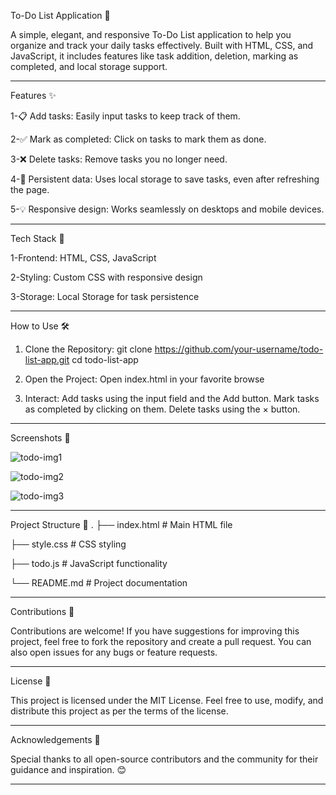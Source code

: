 To-Do List Application 📝

A simple, elegant, and responsive To-Do List application to help you organize and track your daily tasks effectively. Built with HTML, CSS, and JavaScript, it includes features like task addition, deletion, marking as completed, and local storage support.


---------------------------------------------------------------------------------------------------------------------------------------------------------------
Features ✨

1-📋 Add tasks: Easily input tasks to keep track of them.

2-✅ Mark as completed: Click on tasks to mark them as done.

3-❌ Delete tasks: Remove tasks you no longer need.

4-💾 Persistent data: Uses local storage to save tasks, even after refreshing the page.

5-💡 Responsive design: Works seamlessly on desktops and mobile devices.

----------------------------------------------------------------------------------------------------------------------------------------------------------------

Tech Stack 🔧

1-Frontend: HTML, CSS, JavaScript

2-Styling: Custom CSS with responsive design

3-Storage: Local Storage for task persistence

----------------------------------------------------------------------------------------------------------------------------------------------------------------

How to Use 🛠️

1. Clone the Repository:
   git clone https://github.com/your-username/todo-list-app.git
   cd todo-list-app
   
3. Open the Project:
   Open index.html in your favorite browse
   
5.  Interact:
    Add tasks using the input field and the Add button.
    Mark tasks as completed by clicking on them.
    Delete tasks using the × button.

----------------------------------------------------------------------------------------------------------------------------------------------------------------
Screenshots 📸

![todo-img1](https://github.com/user-attachments/assets/7de357ed-0bf4-4d5b-8c54-cc8fdd788b5a)


![todo-img2](https://github.com/user-attachments/assets/296af6cc-a97d-4a6f-88b1-c9fa69402162)


![todo-img3](https://github.com/user-attachments/assets/f0027969-7339-44ae-9b2c-aa3570b09978)

----------------------------------------------------------------------------------------------------------------------------------------------------------------

Project Structure 📂
.
├── index.html         # Main HTML file

├── style.css          # CSS styling

├── todo.js            # JavaScript functionality

└── README.md          # Project documentation

----------------------------------------------------------------------------------------------------------------------------------------------------------------

Contributions 🤝

Contributions are welcome!
If you have suggestions for improving this project, feel free to fork the repository and create a pull request. You can also open issues for any bugs or feature requests.

----------------------------------------------------------------------------------------------------------------------------------------------------------------

License 📜

This project is licensed under the MIT License.
Feel free to use, modify, and distribute this project as per the terms of the license.

----------------------------------------------------------------------------------------------------------------------------------------------------------------

Acknowledgements 🙌

Special thanks to all open-source contributors and the community for their guidance and inspiration. 😊

----------------------------------------------------------------------------------------------------------------------------------------------------------------




